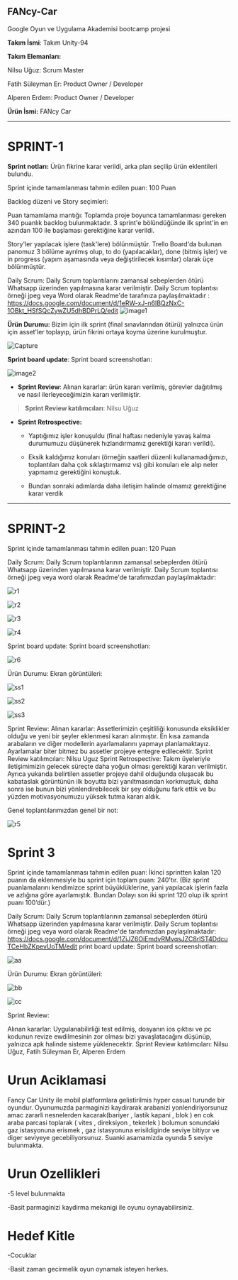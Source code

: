 ## FANcy-Car
Google Oyun ve Uygulama Akademisi bootcamp projesi

**Takım İsmi**: Takım Unity-94

**Takım Elemanları:**

Nilsu Uğuz: Scrum Master

Fatih Süleyman Er: Product Owner / Developer

Alperen Erdem: Product Owner / Developer

**Ürün İsmi:** FANcy Car



---

# SPRINT-1

**Sprint notları:** Ürün fikrine karar verildi, arka plan seçilip ürün eklentileri bulundu.

Sprint içinde tamamlanması tahmin edilen puan: 100 Puan

Backlog düzeni ve Story seçimleri:

Puan tamamlama mantığı: Toplamda proje boyunca tamamlanması gereken 340
puanlık backlog bulunmaktadır. 3 sprint\'e bölündüğünde ilk sprint\'in
en azından 100 ile başlaması gerektiğine karar verildi.

Story'ler yapılacak işlere (task'lere) bölünmüştür. Trello Board'da
bulunan panomuz 3 bölüme ayrılmış olup, to do (yapılacaklar), done
(bitmiş işler) ve in progress (yapım aşamasında veya değiştirilecek
kısımlar) olarak üçe bölünmüştür.

Daily Scrum: Daily Scrum toplantılarını zamansal sebeplerden ötürü
Whatsapp üzerinden yapılmasına karar verilmiştir. Daily Scrum toplantısı
örneği jpeg veya Word olarak Readme'de tarafınıza
paylaşılmaktadır : 
https://docs.google.com/document/d/1eRW-xJ-n6IBQzNxC-1OBkt_HSfSQcZywZU5dhBDPrLQ/edit
![image1](https://github.com/Fatihser/FANcy-Car/assets/58585164/e5ad47fb-0e73-4a49-8d16-9ebc16a9e587)


**Ürün Durumu:** Bizim için ilk sprint (final sınavlarından ötürü)
yalnızca ürün için asset'ler toplayıp, ürün fikrini ortaya koyma üzerine
kurulmuştur.

![Capture](https://github.com/Fatihser/FANcy-Car/assets/58585164/538f6adf-95b7-48e9-80f9-0d80b245420a)

**Sprint board update**: Sprint board screenshotları:

![image2](https://github.com/Fatihser/FANcy-Car/assets/58585164/72f9cdaa-c43d-4a29-bbd2-3693434d7bcd)

-   **Sprint Review**: Alınan kararlar: ürün kararı verilmiş, görevler
    dağıtılmış ve nasıl ilerleyeceğimizin kararı verilmiştir.

> **Sprint Review katılımcıları**: Nilsu Uğuz

-   **Sprint Retrospective:**


    -   Yaptığımız işler konuşuldu (final haftası nedeniyle yavaş kalma
        durumumuzu düşünerek hızlandırmamız gerektiği kararı verildi).

    -   Eksik kaldığımız konuları (örneğin saatleri düzenli
        kullanamadığımızı, toplantıları daha çok sıklaştırmamız vs) gibi
        konuları ele alıp neler yapmamız gerektiğini konuştuk.

    -   Bundan sonraki adımlarda daha iletişim halinde olmamız
        gerektiğine karar verdik
---

# SPRINT-2
Sprint içinde tamamlanması tahmin edilen puan: 120 Puan

Daily Scrum: Daily Scrum toplantılarının zamansal sebeplerden ötürü Whatsapp üzerinden yapılmasına karar verilmiştir. Daily Scrum toplantısı örneği jpeg veya word olarak Readme'de tarafımızdan paylaşılmaktadır: 


![r1](https://github.com/Fatihser/FANcy-Car/assets/58585164/a7fc84cc-9a17-48fe-8eec-79106b4e9344)

![r2](https://github.com/Fatihser/FANcy-Car/assets/58585164/5c498c34-54cb-4039-a9a7-47baf70a3cc3)

![r3](https://github.com/Fatihser/FANcy-Car/assets/58585164/28910a41-d7c1-40fc-a3f0-ab915bba080e)

![r4](https://github.com/Fatihser/FANcy-Car/assets/58585164/49c83323-1ab8-4095-a7f3-90981b889c44)

Sprint board update: Sprint board screenshotları:

![r6](https://github.com/Fatihser/FANcy-Car/assets/58585164/008bfd03-3136-4cd6-8195-1de5ae097448)

Ürün Durumu: Ekran görüntüleri:

![ss1](https://github.com/Fatihser/FANcy-Car/assets/58585164/618592f8-7861-4a78-afa5-e171cb7a37b7)

![ss2](https://github.com/Fatihser/FANcy-Car/assets/58585164/773c285a-9a5e-4032-aad3-a30511ff26a3)

![ss3](https://github.com/Fatihser/FANcy-Car/assets/58585164/a83d77b2-bd3c-4e95-b40a-accb35d17cac)

Sprint Review: Alınan kararlar: Assetlerimizin çeşitliliği konusunda eksiklikler olduğu ve yeni bir şeyler eklenmesi kararı alınmıştır. En kısa zamanda arabaların ve diğer modellerin ayarlamalarını yapmayı planlamaktayız. Ayarlamalar biter bitmez bu assetler projeye entegre edilecektir.
Sprint Review katılımcıları: Nilsu Uguz
Sprint Retrospective:
Takım üyeleriyle iletişimimizin gelecek süreçte daha yoğun olması gerektiği kararı verilmiştir.
Ayrıca yukarıda belirtilen assetler projeye dahil olduğunda oluşacak bu kabataslak görüntünün ilk boyutta bizi yanıltmasından korkmuştuk, daha sonra ise bunun bizi yönlendirebilecek bir şey olduğunu fark ettik ve bu yüzden motivasyonumuzu yüksek tutma kararı aldık.

Genel toplantılarımızdan genel bir not:

![r5](https://github.com/Fatihser/FANcy-Car/assets/58585164/1ced7b76-7971-4fd9-9776-6c4e40ce816f)

# Sprint 3 
Sprint içinde tamamlanması tahmin edilen puan: İkinci sprintten kalan 120 puanın da eklenmesiyle bu sprint için toplam puan: 240'tır. (Biz sprint puanlamalarını kendimizce sprint büyüklüklerine, yani yapılacak işlerin fazla ve azlığına göre ayarlamıştık. Bundan Dolayı son iki sprint 120 olup ilk sprint puanı 100’dür.)

Daily Scrum: Daily Scrum toplantılarının zamansal sebeplerden ötürü Whatsapp üzerinden yapılmasına karar verilmiştir. Daily Scrum toplantısı örneği jpeg veya word olarak Readme'de tarafımızdan paylaşılmaktadır: 
https://docs.google.com/document/d/1ZiJZ6OiEmdvRMvqsJZC8rIST4DdcuTCeHbZKpevUoTM/edit 
print board update: Sprint board screenshotları: 

![aa](https://github.com/Fatihser/FANcy-Car/assets/58585164/cb214ac5-a5f5-4397-858c-09cb245a6f21)
 
Ürün Durumu: Ekran görüntüleri:  

![bb](https://github.com/Fatihser/FANcy-Car/assets/58585164/b2bfd262-7479-433b-9ed1-c30a85f7adf1)

![cc](https://github.com/Fatihser/FANcy-Car/assets/58585164/f2d84feb-bc2c-42e9-a90b-56370b29d9cd)



Sprint Review: 

Alınan kararlar: Uygulanabilirliği test edilmiş, dosyanın ios çıktısı ve pc kodunun revize ewdilmesinin zor olması bizi yavaşlatacağını düşünüp, yalnızca apk halinde sisteme yüklenecektir.
Sprint Review katılımcıları: Nilsu Uğuz, Fatih Süleyman Er, Alperen Erdem

# Urun Aciklamasi

Fancy Car Unity ile mobil platformlara gelistirilmis hyper casual turunde bir oyundur. Oyunumuzda parmaginizi kaydirarak arabanizi yonlendiriyorsunuz amac zararli nesnelerden kacarak(bariyer , lastik kapani , blok ) en cok araba parcasi toplarak ( vites , direksiyon , tekerlek ) bolumun sonundaki gaz istasyonuna erismek , gaz istasyonuna erisildiginde seviye bitiyor ve diger seviyeye gecebiliyorsunuz. Suanki asamamizda oyunda 5 seviye bulunmakta.

# Urun Ozellikleri

-5 level bulunmakta

-Basit parmaginizi kaydirma mekanigi ile oyunu oynayabilirsiniz.

# Hedef Kitle

-Cocuklar 

-Basit zaman gecirmelik oyun oynamak isteyen herkes.



